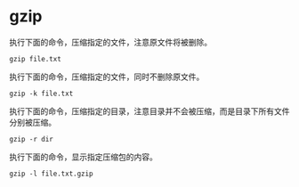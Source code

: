 # gzip

执行下面的命令，压缩指定的文件，注意原文件将被删除。

```
gzip file.txt
```

执行下面的命令，压缩指定的文件，同时不删除原文件。

```
gzip -k file.txt
```

执行下面的命令，压缩指定的目录，注意目录并不会被压缩，而是目录下所有文件分别被压缩。

```
gzip -r dir
```

执行下面的命令，显示指定压缩包的内容。

```
gzip -l file.txt.gzip
```


